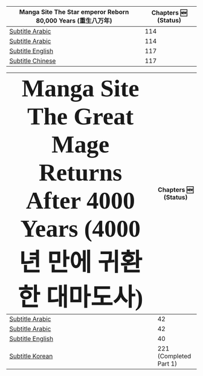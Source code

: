 <!--<div align="center"><b><p>-->

|Manga Site The Star emperor Reborn 80,000 Years (重生八万年) | Chapters :new: (Status)|
|------- | ------|
|[Subtitle Arabic](https://www.azoramanga.com/manga/the-star-emperor/) | 114|
|[Subtitle Arabic](https://mangakm.com/manga/the-star-emperor/) | 114|
|[Subtitle English](https://mangabob.com/manga/reborn-80000-years/) | 117|
|[Subtitle Chinese](https://www.ohmanhua.com/13410/) | 117|

<span style="font-family:Nunito; font-size:4em;">Manga Site The Great Mage Returns After 4000 Years (4000년 만에 귀환한 대마도사)</span> | Chapters :new: (Status)
------ | -----
[Subtitle Arabic](https://www.azoramanga.com/manga/the-great-mage-returns-after-4000-years/) | 42
[Subtitle Arabic](https://mangalek.com/manga/the-great-mage-returns-after-4000-years/) | 42
[Subtitle English](https://toonily.net/manga/the-great-mage-returns-after-4000-years/) | 40
[Subtitle Korean](https://page.kakao.com/home?seriesId=50621874&page=1) | 221 (Completed Part 1)

<!--[Subtitle Korean](https://namu.wiki/w/4000%EB%85%84%20%EB%A7%8C%EC%97%90%20%EA%B7%80%ED%99%98%ED%95%9C%20%EB%8C%80%EB%A7%88%EB%8F%84%EC%82%AC)-->
